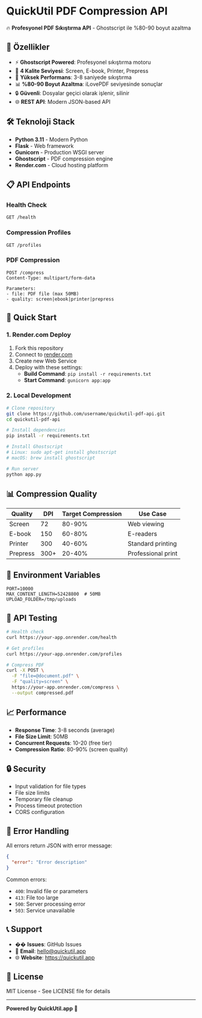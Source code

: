 # QuickUtil PDF Compression API

🔥 **Profesyonel PDF Sıkıştırma API** - Ghostscript ile %80-90 boyut azaltma

## 🎯 Özellikler

- ⚡ **Ghostscript Powered**: Profesyonel sıkıştırma motoru
- 🎨 **4 Kalite Seviyesi**: Screen, E-book, Printer, Prepress
- 🚀 **Yüksek Performans**: 3-8 saniyede sıkıştırma
- 📊 **%80-90 Boyut Azaltma**: iLovePDF seviyesinde sonuçlar
- 🔒 **Güvenli**: Dosyalar geçici olarak işlenir, silinir
- 🌐 **REST API**: Modern JSON-based API

## 🛠️ Teknoloji Stack

- **Python 3.11** - Modern Python
- **Flask** - Web framework
- **Gunicorn** - Production WSGI server
- **Ghostscript** - PDF compression engine
- **Render.com** - Cloud hosting platform

## 📋 API Endpoints

### Health Check
```
GET /health
```

### Compression Profiles
```
GET /profiles
```

### PDF Compression
```
POST /compress
Content-Type: multipart/form-data

Parameters:
- file: PDF file (max 50MB)
- quality: screen|ebook|printer|prepress
```

## 🚀 Quick Start

### 1. Render.com Deploy

1. Fork this repository
2. Connect to [render.com](https://render.com)
3. Create new Web Service
4. Deploy with these settings:
   - **Build Command**: `pip install -r requirements.txt`
   - **Start Command**: `gunicorn app:app`

### 2. Local Development

```bash
# Clone repository
git clone https://github.com/username/quickutil-pdf-api.git
cd quickutil-pdf-api

# Install dependencies
pip install -r requirements.txt

# Install Ghostscript
# Linux: sudo apt-get install ghostscript
# macOS: brew install ghostscript

# Run server
python app.py
```

## 📊 Compression Quality

| Quality | DPI | Target Compression | Use Case |
|---------|-----|------------------|----------|
| Screen | 72 | 80-90% | Web viewing |
| E-book | 150 | 60-80% | E-readers |
| Printer | 300 | 40-60% | Standard printing |
| Prepress | 300+ | 20-40% | Professional print |

## 🔧 Environment Variables

```env
PORT=10000
MAX_CONTENT_LENGTH=52428800  # 50MB
UPLOAD_FOLDER=/tmp/uploads
```

## 🧪 API Testing

```bash
# Health check
curl https://your-app.onrender.com/health

# Get profiles
curl https://your-app.onrender.com/profiles

# Compress PDF
curl -X POST \
  -F "file=@document.pdf" \
  -F "quality=screen" \
  https://your-app.onrender.com/compress \
  --output compressed.pdf
```

## 📈 Performance

- **Response Time**: 3-8 seconds (average)
- **File Size Limit**: 50MB
- **Concurrent Requests**: 10-20 (free tier)
- **Compression Ratio**: 80-90% (screen quality)

## 🔒 Security

- Input validation for file types
- File size limits
- Temporary file cleanup
- Process timeout protection
- CORS configuration

## 🚨 Error Handling

All errors return JSON with error message:

```json
{
  "error": "Error description"
}
```

Common errors:
- `400`: Invalid file or parameters
- `413`: File too large
- `500`: Server processing error
- `503`: Service unavailable

## 📞 Support

- �� **Issues**: GitHub Issues
- 📧 **Email**: hello@quickutil.app
- 🌐 **Website**: https://quickutil.app

## 📄 License

MIT License - See LICENSE file for details

---

**Powered by QuickUtil.app** 🚀
